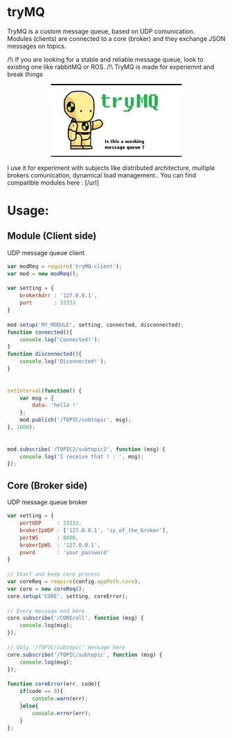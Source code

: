 # tryMQ

TryMQ is a custom message queue, based on UDP comunication.<br>
Modules (clients) are connected to a core (broker) and they exchange JSON messages on topics.

/!\ If you are looking for a stable and reliable message queue, look to existing one like rabbitMQ or ROS.
/!\ TryMQ is made for experiemnt and break things
<p align="center">
	<img src="https://raw.githubusercontent.com/dtanguy/tryMQ/master/img/crash_logo2.png" width="60%">
</p>

I use it for experiment with subjects like distributed architecture, multiple brokers comunication, dynamical load management..
You can find compatible modules here : [/url]


# Usage:

## Module (Client side)

UDP message queue client 

```js
var modReq = require('tryMQ-client');
var mod = new modReq();

var setting = {
	brokerAdrr : '127.0.0.1',
	port	   : 33333
}

mod.setup('MY_MODULE', setting, connected, disconnected);
function connected(){
	console.log('Connected!');
}
function disconnected(){
	console.log('Disonnected!');
}


setInterval(function() { 
	var msg = {
		data: 'hello !'
	};
	mod.publish('/TOPIC/subtopic', msg);
}, 1000);


mod.subscribe('/TOPIC2/subtopic2', function (msg) {
	console.log('I receive that ! : ', msg);
});
```

## Core (Broker side)

UDP message queue broker

```js
var setting = {
	portUDP 	: 33333,
	brokerIpUDP	: ['127.0.0.1', 'ip_of_the_broker'],
	portWS 		: 8080,
	brokerIpWS 	: '127.0.0.1',
	pswrd 		: 'your_password'
}

// Start and keep core process
var coreReq = require(config.appPath.core);
var core = new coreReq();
core.setup('CORE', setting, coreError);

// Every message end here
core.subscribe('/CORE/all', function (msg) {
	console.log(msg);
});

// Only '/TOPIC/subtopic' message here
core.subscribe('/TOPIC/subtopic', function (msg) {
	console.log(msg);
});

function coreError(err, code){
	if(code == 0){
		console.warn(err);
	}else{
		console.error(err);
	}
};
```

